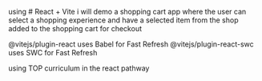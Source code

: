 using # React + Vite i will demo a shopping cart app where the user can select a shopping experience and have a selected item from the shop added to the shopping cart for checkout

@vitejs/plugin-react uses Babel for Fast Refresh
@vitejs/plugin-react-swc uses SWC for Fast Refresh

using TOP curriculum in the react pathway
